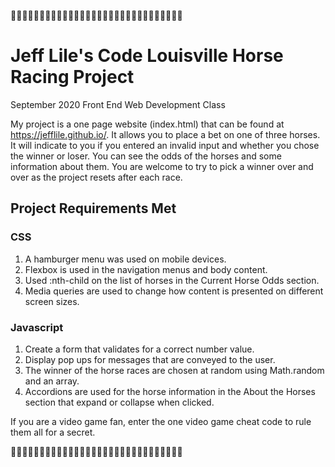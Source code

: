 :horse_racing::horse_racing::horse_racing::horse_racing::horse_racing::horse_racing::horse_racing::horse_racing::horse_racing::horse_racing::horse_racing::horse_racing::horse_racing::horse_racing::horse_racing::horse_racing::horse_racing::horse_racing::horse_racing::horse_racing::horse_racing::horse_racing::horse_racing::horse_racing::horse_racing::horse_racing::horse_racing::horse_racing::horse_racing::horse_racing:

# Jeff Lile's Code Louisville Horse Racing Project

September 2020 Front End Web Development Class

My project is a one page website (index.html) that can be found at https://jefflile.github.io/. It allows you to place a bet on one of three horses. It will indicate to you if you entered an invalid input and whether you chose the winner or loser. You can see the odds of the horses and some information about them. You are welcome to try to pick a winner over and over as the project resets after each race.

## Project Requirements Met

### CSS

1. A hamburger menu was used on mobile devices.
2. Flexbox is used in the navigation menus and body content.
3. Used :nth-child on the list of horses in the Current Horse Odds section.
4. Media queries are used to change how content is presented on different screen sizes.

### Javascript

1. Create a form that validates for a correct number value.
2. Display pop ups for messages that are conveyed to the user.
3. The winner of the horse races are chosen at random using Math.random and an array.
4. Accordions are used for the horse information in the About the Horses section that expand or collapse when clicked.

If you are a video game fan, enter the one video game cheat code to rule them all for a secret.

:horse_racing::horse_racing::horse_racing::horse_racing::horse_racing::horse_racing::horse_racing::horse_racing::horse_racing::horse_racing::horse_racing::horse_racing::horse_racing::horse_racing::horse_racing::horse_racing::horse_racing::horse_racing::horse_racing::horse_racing::horse_racing::horse_racing::horse_racing::horse_racing::horse_racing::horse_racing::horse_racing::horse_racing::horse_racing::horse_racing: